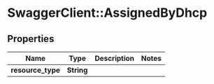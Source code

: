 # SwaggerClient::AssignedByDhcp

## Properties
Name | Type | Description | Notes
------------ | ------------- | ------------- | -------------
**resource_type** | **String** |  | 


